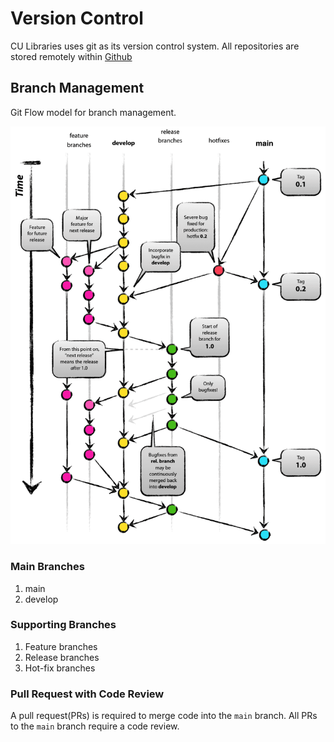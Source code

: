 # Version Control

CU Libraries uses git as its version control system. All repositories are stored remotely within [Github](https://github.com/culibraries)

## Branch Management

Git Flow model for branch management.

![Git Flow](git-model.png)

### Main Branches

1. main
2. develop

### Supporting Branches

1. Feature branches
2. Release branches
3. Hot-fix branches


### Pull Request with Code Review 

A pull request(PRs) is required to merge code into the `main` branch. All PRs to the `main` branch require a code review.